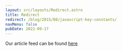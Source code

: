 ```yaml
---
layout: src/layouts/Redirect.astro
title: Redirect
redirect: /blog/2015/08/javascript-key-constants/
navMenu: false
pubDate: 2022-09-17
---
```

<div>
Our article feed can be found <a href="/blog/2015/08/javascript-key-constants/">here</a>
</div>

